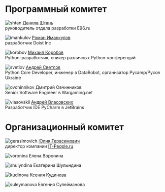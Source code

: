 
# Программный комитет
![shtan](http://dropbucket.ru/pycon/shtan) [Данила Штань](http://ru.linkedin.com/pub/danila-shtan/38/57/842)<br>руководитель отдела разработки E96.ru

![imankulov](http://dropbucket.ru/pyconru/imankulov) [Роман Иманкулов](http://www.linkedin.com/pub/roman-imankulov/44/761/910)<br>разработчик Doist Inc

![korobov](http://dropbucket.ru/pyconru/korobov) [Михаил Коробов](http://kmike.ru/)<br>Python-разработчик, спикер различных Python-конференций

![svetlov](http://dropbucket.ru/pyconru/svetlov) [Андрей Светлов](http://www.linkedin.com/pub/andrew-svetlov/59/b1/586)<br>Python Core Developer, инженер в DataRobot, организатор Pycamp/Pycon Ukraine

![ovchinnikov](http://dropbucket.ru/ovchinnikov) Дмитрий Овчинников<br>Senior Software Engineer в Wargaming.net

![vlasovskii](http://dropbucket.ru/vlasovskii) [Андрей Власовских](http://pirx.ru)<br> Разработчик IDE PyCharm в JetBrains

# Организационный комитет
![gerasimovich](http://dropbucket.ru/pycon/gerasimovich) [Юлия Герасимович](http://www.linkedin.com/pub/yulia-gerasimovich/50/623/266)<br>директор компании [IT-People.ru](http://it-people.ru/)

![voronina](http://dropbucket.ru/pycon/voronina) Елена Воронина

![shulyndina](http://dropbucket.ru/shulyndina) Екатерина Шулындина

![kudinova](http://dropbucket.ru/kudinova) Ксения Кудинова

![suleymanova](http://dropbucket.ru/suleymanova) Евгения Сулейманова


